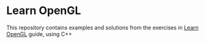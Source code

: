 # Learn OpenGL

This repository contains examples and solutions from the exercises in [Learn
OpenGL](https://learnopengl.com/) guide, using C++
